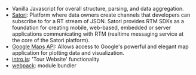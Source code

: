 - Vanilla Javascript for overall structure, parsing, and data aggregation.    
- [Satori][satori]: Platform where data owners create channels that developers can subscribe to for a RT stream of JSON.  Satori provides RTM SDKs as a foundation for creating mobile, web-based, embedded or server applications communicating with RTM (realtime messaging service at the core of the Satori platform).
- [Google Maps API][google]: Allows access to Google's powerful and elegant map application for plotting data and visualization.
- [intro.js][intro]: 'Tour Website' functionality
- [webpack][wpack]: module bundler



[satori]: https://www.satori.com/
[google]: https://developers.google.com/maps/documentation/javascript/
[honeypot]: https://en.wikipedia.org/wiki/Honeypot_(computing)
[wpack]: https://webpack.js.org/
[intro]: https://introjs.com/
